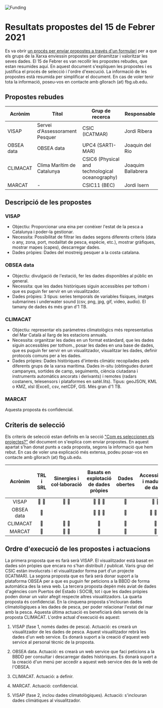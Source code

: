 ![Funding](https://github.com/BlueNetCatAccio4/BlueNetCatAccio4.github.io/blob/main/img/logos.png)
# Resultats propostes del 15 de Febrer 2021
Es va obrir [un procés per enviar propostes a través d'un formulari](propostes_actuacions_15febrer.md) per a que els grups de la Xarxa enviessin propostes per dinamitzar i valoritzar les seves dades. El 15 de Febrer es van recollir les propostes rebudes, que estan resumides aquí. En aquest document s'expliquen les propostes i es justifica el procés de selecció i l'ordre d'execució. La informació de les propostes està resumida per simplificar el document. En cas de voler tenir tota la informació, poseu-vos en contacte amb gllorach (at) fbg.ub.edu.

## Propostes rebudes
| Acrònim        | Títol                       | Grup de recerca | Responsable      | 
| --------------- | ---------------           | ---------------  |  --------------- | 
| VISAP          | Servei d'Assessorament Pesquer | CSIC (ICATMAR)   | Jordi Ribera |
| OBSEA data     | OBSEA data                 | UPC4 (SARTI-MAR)   |  Joaquin del Rio |
| CLIMACAT       | Clima Marítim de Catalunya   | CSIC6 (Physical and technological oceanography) |Joaquim Ballabrera |
| MARCAT         | - | CSIC11 (BEC) |Jordi Isern |

## Descripció de les propostes
### VISAP
- Objectiu: Proporcionar una eina per conèixer l'estat de la pesca a Catalunya i poder-la gestionar.
- Necessita: Possibilitat de filtrar les dades segons diferents criteris (data o any, zona, port, modalitat de pesca, espècie, etc.), mostrar gràfiques, mostrar mapes (capes), descarregar dades.
- Dades pròpies: Dades del mostreig pesquer a la costa catalana.

### OBSEA data
- Objectiu: divulgació de l'estació, fer les dades disponibles al públic en general.
- Necessita: que les dades històriques siguin accessibles per tothom i que es puguin fer servir en un visualitzador.
- Dades pròpies: 3 tipus: series temporals de variables físiques, imatges submarines i underwater sound (csv, png, jpg, gif, video, audio). El tamany de dades és més gran d'1 TB.


### CLIMACAT
- Objectiu: representar els paràmetres climatològics més representatius del Mar Català al llarg de les estacions annuals.
- Necessita: organitzar les dades en un format estàndard, que les dades siguin accessibles per tothom., posar les dades en una base de dades, que es puguin fer servir en un visualitzador, visualitzar les dades, definir protocols comuns per a les dades.
- Dades pròpies: Dades històriques d'interés climàtic recopilades pels diferents grups de la xarxa marítima. Dades in-situ (obtingudes durant campanyes, sortides de camp, seguiments, ciència ciutadana i instruments automàtics ancorats i derivants) i remotes (radars costaners, telesensors i plataformes en satèl.lits). Tipus: geoJSON, KML o KMZ, xlsl (Excel), csv, netCDF, GIS. Més gran d'1 TB.

### MARCAT
Aquesta proposta és confidencial.

## Criteris de selecció
Els criteris de selecció estan definits en la secció ["Com es seleccionen els projectes?"](propostes_actuacions_15febrer.md#com-es-seleccionen-els-projectes) del document on s'explica com enviar propostes. En aquest apartat s'han donat punts a cada proposta, segons la informació que hem rebut. En cas de voler una explicació més extensa, podeu posar-vos en contacte amb gllorach (at) fbg.ub.edu. 

| Acrònim        | TRL i SRL  | Sinergies i col·laboració | Basats en explotació de dades pròpies | Dades obertes |  Accessibilitat i maduresa de dades | Ajuda tècnica | Associat a un projecte o contracte |
| :-----------: | :-----------: | :-----------: | :-----------: | :-----------: | :-----------: | :-----------: | :-----------: |
| VISAP          | &#x1F535; &#x1F535; | &#x1F535; &#x1F535; | &#x1F535; &#x1F535; &#x1F535;| &#x1F535; | &#x1F535; &#x1F535; | &#x1F535; &#x1F535; | &#x1F535; &#x1F535;&#x1F535; |
| OBSEA data     | &#x1F535; |   | &#x1F535; &#x1F535; &#x1F535; | &#x1F535; | &#x1F535; &#x1F535; &#x1F535; | &#x1F535; | &#x1F535; |
| CLIMACAT       | &#x1F535; | &#x1F535; &#x1F535;  | &#x1F535; | &#x1F535; |  &#x1F535; | &#x1F535; |  &#x1F535; |
| MARCAT         | &#x1F535; | &#x1F535; &#x1F535;  |  &#x1F535; | &#x1F535; |   &#x1F535; | &#x1F535; | |

## Ordre d'execució de les propostes i actuacions
La primera proposta que es farà serà VISAP. El visualitzador està basat en dades són pròpies que encara no s'han distribuït / publicat. Varis grup del CSIC estàn involucrats i el visualitzador forma part d'un projecte (ICATMAR). La segona proposta que es farà serà donar suport a la plataforma OBSEA per a que es puguin fer peticions a la BBDD de forma automàtica des la seva web. La tercera proposta depèn més aviat de dades d'agències com Puertos del Estado i SOCIB, tot i que les dades pròpies poden donar un valor afegit respecte altres visualitzadors. La quarta proposta és confidencial. En la cinquena proposta s'inclouran dades climatològiques a les dades de pesca, per poder relacionar l'estat del mar amb la pesca. Aquesta última actuació es beneficiarà dels serveis de la proposta CLIMACAT. L'ordre actual d'execució és aquest:

1. VISAP (fase 1, només dades de pesca). Actuació: es crearà un visualitzador de les dades de pesca. Aquest visualitzador rebrà les dades d'un web service. Es donarà suport a la creació d'aquest web service al personal tècnic de la proposta. 

1. OBSEA data. Actuació: es crearà un web service que faci peticions a la BBDD per consultar i descarregar dades històriques. Es donarà suport a la creació d'un menú per accedir a aquest web service des de la web de l'OBSEA.

1. CLIMACAT. Actuació: a definir.

1. MARCAT. Actuació: confidencial.

1. VISAP (fase 2, inclou dades climatològiques). Actuació: s'inclouran dades climàtiques al visualitzador.
 
